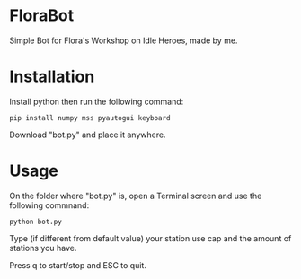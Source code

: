 # FloraBot
Simple Bot for Flora's Workshop on Idle Heroes, made by me.

# Installation
Install python then run the following command:
```
pip install numpy mss pyautogui keyboard
```
Download "bot.py" and place it anywhere.

# Usage

On the folder where "bot.py" is, open a Terminal screen and use the following commnand:
```
python bot.py
```
Type (if different from default value) your station use cap and the amount of stations you have.

Press q to start/stop and ESC to quit.
